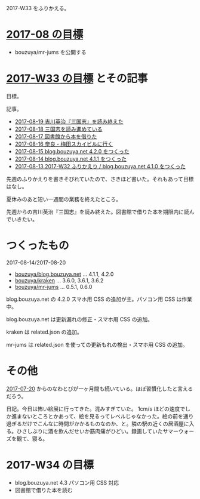 2017-W33 をふりかえる。

# [2017-08 の目標][2017-07-31]

- bouzuya/mr-jums を公開する

# [2017-W33 の目標][2017-07-30] とその記事

目標。

記事。

- [2017-08-19 吉川英治『三国志』を読み終えた][2017-08-19]
- [2017-08-18 三国志を読み進めている][2017-08-18]
- [2017-08-17 図書館から本を借りた][2017-08-17]
- [2017-08-16 奈良・梅田スカイビルに行く][2017-08-16]
- [2017-08-15 blog.bouzuya.net 4.2.0 をつくった][2017-08-15]
- [2017-08-14 blog.bouzuya.net 4.1.1 をつくった][2017-08-14]
- [2017-08-13 2017-W32 ふりかえり / blog.bouzuya.net 4.1.0 をつくった][2017-08-13]

先週のふりかえりを書きそびれていたので、さきほど書いた。それもあって目標はなし。

夏休みのあと短い一週間の業務を終えたところ。

先週からの吉川英治『三国志』を読み終えた。図書館で借りた本を期限内に読んでいきたい。

# つくったもの

2017-08-14/2017-08-20

- [bouzuya/blog.bouzuya.net][] ... 4.1.1, 4.2.0
- [bouzuya/kraken][] ... 3.6.0, 3.6.1, 3.6.2
- [bouzuya/mr-jums][] ... 0.5.1, 0.6.0

blog.bouzuya.net の 4.2.0 スマホ用 CSS の追加が主。パソコン用 CSS は作業中。

blog.bouzuya.net は更新漏れの修正・スマホ用 CSS の追加。

kraken は related.json の追加。

mr-jums は related.json を使っての更新もれの検出・スマホ用 CSS の追加。

# その他

[2017-07-20][] からのなわとびが一ヶ月間も続いている。ほぼ習慣化したと言えるだろう。

日記。今日は怖い絵展に行ってきた。混みすぎていた。 1cm/s ほどの速度でしか進まないところとかあって、絵を見るってレベルじゃなかった。絵の前を通り過ぎるだけでこんなに時間がかかるものなのか、と。隣の駅の近くの居酒屋に入る。ひさしぶりに酒を飲んだせいか筋肉痛がひどい。録画していたサマーウォーズを観て、寝る。

# 2017-W34 の目標

- blog.bouzuya.net 4.3 パソコン用 CSS 対応
- 図書館で借りた本を読む

[2017-07-20]: https://blog.bouzuya.net/2017/07/20/
[2017-07-30]: https://blog.bouzuya.net/2017/07/30/
[2017-07-31]: https://blog.bouzuya.net/2017/07/31/
[2017-08-13]: https://blog.bouzuya.net/2017/08/13/
[2017-08-14]: https://blog.bouzuya.net/2017/08/14/
[2017-08-15]: https://blog.bouzuya.net/2017/08/15/
[2017-08-16]: https://blog.bouzuya.net/2017/08/16/
[2017-08-17]: https://blog.bouzuya.net/2017/08/17/
[2017-08-18]: https://blog.bouzuya.net/2017/08/18/
[2017-08-19]: https://blog.bouzuya.net/2017/08/19/
[bouzuya/blog.bouzuya.net]: https://github.com/bouzuya/blog.bouzuya.net
[bouzuya/kraken]: https://github.com/bouzuya/kraken
[bouzuya/mr-jums]: https://github.com/bouzuya/mr-jums
